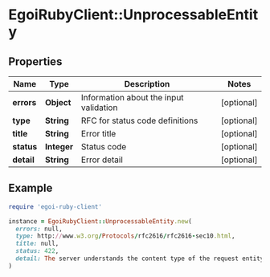 # EgoiRubyClient::UnprocessableEntity

## Properties

| Name | Type | Description | Notes |
| ---- | ---- | ----------- | ----- |
| **errors** | **Object** | Information about the input validation | [optional] |
| **type** | **String** | RFC for status code definitions | [optional] |
| **title** | **String** | Error title | [optional] |
| **status** | **Integer** | Status code | [optional] |
| **detail** | **String** | Error detail | [optional] |

## Example

```ruby
require 'egoi-ruby-client'

instance = EgoiRubyClient::UnprocessableEntity.new(
  errors: null,
  type: http://www.w3.org/Protocols/rfc2616/rfc2616-sec10.html,
  title: null,
  status: 422,
  detail: The server understands the content type of the request entity, and the syntax of the request entity is correct but was unable to process the contained instructions
)
```

